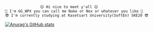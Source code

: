                     😊 Hi nice to meet y'all 😊                 
    🤗 I'm GG_WPX you can call me Nake or Nex or whatever you like 🤗 
    😎 I'm currently studying at Kasetsart University(SoftEn) SKE20 😎
    
 [![Anurag's GitHub stats](https://github-readme-stats.vercel.app/api?username=GGWPXXXX&show_icons=true&theme=highcontrast)](https://github.com/anuraghazra/github-readme-stats)
